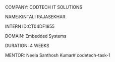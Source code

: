 COMPANY: CODTECH IT SOLUTIONS

NAME:KINTALI RAJASEKHAR

INTERN ID:CT04DF1855

DOMAIN: Embedded Systems

DURATION: 4 WEEKS

MENTOR: Neela Santhosh Kumar# codetech-task-1
